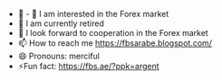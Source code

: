 - 👋 - 👀 I am interested in the Forex market
- 🌱 I am currently retired
- 💞️ I look forward to cooperation in the Forex market
- 📫 How to reach me
 https://fbsarabe.blogspot.com/
- 😄 Pronouns: merciful
- ⚡Fun fact:
https://fbs.ae/?ppk=argent

<!---
RhoumaBechir/RhoumaBechir is a ✨ special ✨ repository because its `README.md` (this file) appears on your GitHub profile.
You can click the Preview link to take a look at your changes.
--->
